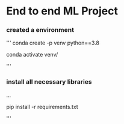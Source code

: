 # End to end ML Project

### created a environment

'''
conda create -p venv python==3.8

conda activate venv/

'''
### install all necessary libraries
...

pip install -r requirements.txt

'''
